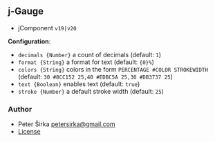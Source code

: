 ## j-Gauge

- jComponent `v19|v20`

__Configuration__:

- `decimals {Number}` a count of decimals (default: `1`)
- `format {String}` a format for text (default: `{0}%`)
- `colors {String}` colors in the form `PERCENTAGE #COLOR STROKEWIDTH` (default: `30 #8CC152 25,40 #EDBC5A 25,30 #DB3737 25`)
- `text {Boolean}` enables text (default: `true`)
- `stroke {Number}` a default stroke width (default: `25`)

### Author

- Peter Širka <petersirka@gmail.com>
- [License](https://www.totaljs.com/license/)